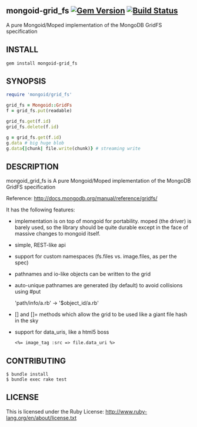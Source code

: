 mongoid-grid_fs [![Gem Version](http://img.shields.io/gem/v/mongoid-grid_fs.svg)](https://rubygems.org/gems/mongoid-grid_fs) [![Build Status](https://travis-ci.org/ahoward/mongoid-grid_fs.svg)](https://travis-ci.org/ahoward/mongoid-grid_fs)
----

A pure Mongoid/Moped implementation of the MongoDB GridFS specification

INSTALL
-------

```
gem install mongoid-grid_fs
```


SYNOPSIS
--------

```ruby
require 'mongoid/grid_fs'

grid_fs = Mongoid::GridFs
f = grid_fs.put(readable)

grid_fs.get(f.id)
grid_fs.delete(f.id)

g = grid_fs.get(f.id)
g.data # big huge blob
g.data{|chunk| file.write(chunk)} # streaming write

```

DESCRIPTION
-----------

mongoid_grid_fs is A pure Mongoid/Moped implementation of the MongoDB GridFS specification

Reference: http://docs.mongodb.org/manual/reference/gridfs/

It has the following features:

- implementation is on top of mongoid for portability.  moped (the driver) is
  barely used, so the library should be quite durable except in the face of
  massive changes to mongoid itself.

- simple, REST-like api

- support for custom namespaces (fs.files vs. image.files, as per the spec)

- pathnames and io-like objects can be written to the grid

- auto-unique pathnames are generated (by default) to avoid collisions using #put

    'path/info/a.rb' -> '$object_id/a.rb'

- [] and []= methods which allow the grid to be used like a giant file
  hash in the sky

- support for data_uris, like a html5 boss

    ```erb
    <%= image_tag :src => file.data_uri %>
    ```

CONTRIBUTING
------------

```
$ bundle install
$ bundle exec rake test
```

LICENSE
-------

This is licensed under the Ruby License: http://www.ruby-lang.org/en/about/license.txt

